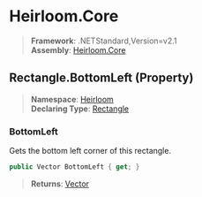 # Heirloom.Core

> **Framework**: .NETStandard,Version=v2.1  
> **Assembly**: [Heirloom.Core][0]

## Rectangle.BottomLeft (Property)

> **Namespace**: [Heirloom][0]  
> **Declaring Type**: [Rectangle][1]

### BottomLeft

Gets the bottom left corner of this rectangle.

```cs
public Vector BottomLeft { get; }
```

> **Returns**: [Vector][2]

[0]: ../../../Heirloom.Core.md
[1]: ../Rectangle.md
[2]: ../Vector.md

